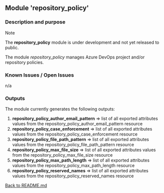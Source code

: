 ## Module 'repository_policy'

### Description and purpose

> [!NOTE]
> The <b>repository_policy</b> module is under development and not yet released to public.  

The module <i>repository_policy</i> manages Azure DevOps project and/or repository policies.   

### Known Issues / Open Issues

n/a

### Outputs

The module currently generates the following outputs:  

1) <b>repository_policy_author_email_pattern</b> => list of all exported attributes values from the repository_policy_author_email_pattern resource  
2) <b>repository_policy_case_enforcement</b> => list of all exported attributes values from the repository_policy_case_enforcement resource  
3) <b>repository_policy_file_path_pattern</b> => list of all exported attributes values from the repository_policy_file_path_pattern resource  
4) <b>repository_policy_max_file_size</b> => list of all exported attributes values from the repository_policy_max_file_size resource  
5) <b>repository_policy_max_path_length</b> => list of all exported attributes values from the repository_policy_max_path_length resource  
6) <b>repository_policy_reserved_names</b> => list of all exported attributes values from the repository_policy_reserved_names resource  
  
  
[Back to README.md](../../modules/azuredevops/README.md)  